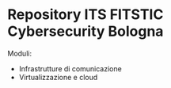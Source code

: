 # Repository ITS FITSTIC Cybersecurity Bologna
Moduli:
- Infrastrutture di comunicazione
- Virtualizzazione e cloud